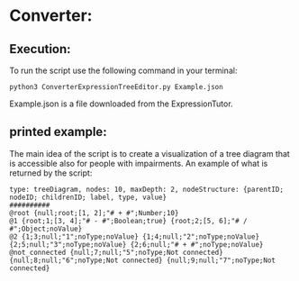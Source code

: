 # Converter:
## Execution:
To run the script use the following command in your terminal:
```
python3 ConverterExpressionTreeEditor.py Example.json
```
Example.json is a file downloaded from the ExpressionTutor.

## printed example:
The main idea of the script is to create a visualization of a tree diagram that is accessible also for people with 
impairments. An example of what is returned by the script:
```
type: treeDiagram, nodes: 10, maxDepth: 2, nodeStructure: {parentID; nodeID; childrenID; label, type, value}
##########
@root {null;root;[1, 2];"# + #";Number;10} 
@1 {root;1;[3, 4];"# - #";Boolean;true} {root;2;[5, 6];"# / #";Object;noValue} 
@2 {1;3;null;"1";noType;noValue} {1;4;null;"2";noType;noValue} {2;5;null;"3";noType;noValue} {2;6;null;"# + #";noType;noValue} 
@not_connected {null;7;null;"5";noType;Not connected} {null;8;null;"6";noType;Not connected} {null;9;null;"7";noType;Not connected} 
```